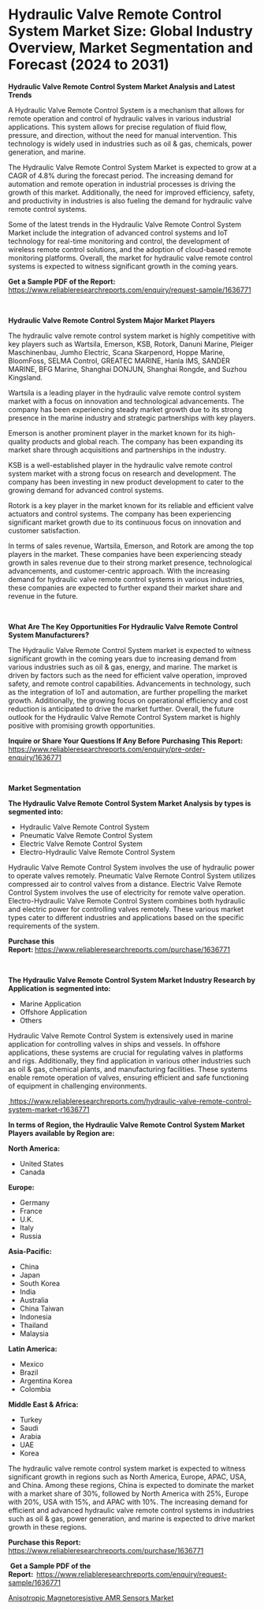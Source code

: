 <p><h1>Hydraulic Valve Remote Control System Market Size: Global Industry Overview, Market Segmentation and Forecast (2024 to 2031)</h1></p><p><strong>Hydraulic Valve Remote Control System Market Analysis and Latest Trends</strong></p>
<p><p>A Hydraulic Valve Remote Control System is a mechanism that allows for remote operation and control of hydraulic valves in various industrial applications. This system allows for precise regulation of fluid flow, pressure, and direction, without the need for manual intervention. This technology is widely used in industries such as oil & gas, chemicals, power generation, and marine.</p><p>The Hydraulic Valve Remote Control System Market is expected to grow at a CAGR of 4.8% during the forecast period. The increasing demand for automation and remote operation in industrial processes is driving the growth of this market. Additionally, the need for improved efficiency, safety, and productivity in industries is also fueling the demand for hydraulic valve remote control systems.</p><p>Some of the latest trends in the Hydraulic Valve Remote Control System Market include the integration of advanced control systems and IoT technology for real-time monitoring and control, the development of wireless remote control solutions, and the adoption of cloud-based remote monitoring platforms. Overall, the market for hydraulic valve remote control systems is expected to witness significant growth in the coming years.</p></p>
<p><strong>Get a Sample PDF of the Report:&nbsp;</strong> <a href="https://www.reliableresearchreports.com/enquiry/request-sample/1636771">https://www.reliableresearchreports.com/enquiry/request-sample/1636771</a></p>
<p>&nbsp;</p>
<p><strong>Hydraulic Valve Remote Control System Major Market Players</strong></p>
<p><p>The hydraulic valve remote control system market is highly competitive with key players such as Wartsila, Emerson, KSB, Rotork, Danuni Marine, Pleiger Maschinenbau, Jumho Electric, Scana Skarpenord, Hoppe Marine, BloomFoss, SELMA Control, GREATEC MARINE, Hanla IMS, SANDER MARINE, BFG Marine, Shanghai DONJUN, Shanghai Rongde, and Suzhou Kingsland.</p><p>Wartsila is a leading player in the hydraulic valve remote control system market with a focus on innovation and technological advancements. The company has been experiencing steady market growth due to its strong presence in the marine industry and strategic partnerships with key players.</p><p>Emerson is another prominent player in the market known for its high-quality products and global reach. The company has been expanding its market share through acquisitions and partnerships in the industry.</p><p>KSB is a well-established player in the hydraulic valve remote control system market with a strong focus on research and development. The company has been investing in new product development to cater to the growing demand for advanced control systems.</p><p>Rotork is a key player in the market known for its reliable and efficient valve actuators and control systems. The company has been experiencing significant market growth due to its continuous focus on innovation and customer satisfaction.</p><p>In terms of sales revenue, Wartsila, Emerson, and Rotork are among the top players in the market. These companies have been experiencing steady growth in sales revenue due to their strong market presence, technological advancements, and customer-centric approach. With the increasing demand for hydraulic valve remote control systems in various industries, these companies are expected to further expand their market share and revenue in the future.</p></p>
<p>&nbsp;</p>
<p><strong>What Are The Key Opportunities For Hydraulic Valve Remote Control System Manufacturers?</strong></p>
<p><p>The Hydraulic Valve Remote Control System market is expected to witness significant growth in the coming years due to increasing demand from various industries such as oil & gas, energy, and marine. The market is driven by factors such as the need for efficient valve operation, improved safety, and remote control capabilities. Advancements in technology, such as the integration of IoT and automation, are further propelling the market growth. Additionally, the growing focus on operational efficiency and cost reduction is anticipated to drive the market further. Overall, the future outlook for the Hydraulic Valve Remote Control System market is highly positive with promising growth opportunities.</p></p>
<p><strong>Inquire or Share Your Questions If Any Before Purchasing This Report:</strong> <a href="https://www.reliableresearchreports.com/enquiry/pre-order-enquiry/1636771">https://www.reliableresearchreports.com/enquiry/pre-order-enquiry/1636771</a></p>
<p>&nbsp;</p>
<p><strong>Market Segmentation</strong></p>
<p><strong>The Hydraulic Valve Remote Control System Market Analysis by types is segmented into:</strong></p>
<p><ul><li>Hydraulic Valve Remote Control System</li><li>Pneumatic Valve Remote Control System</li><li>Electric Valve Remote Control System</li><li>Electro-Hydraulic Valve Remote Control System</li></ul></p>
<p><p>Hydraulic Valve Remote Control System involves the use of hydraulic power to operate valves remotely. Pneumatic Valve Remote Control System utilizes compressed air to control valves from a distance. Electric Valve Remote Control System involves the use of electricity for remote valve operation. Electro-Hydraulic Valve Remote Control System combines both hydraulic and electric power for controlling valves remotely. These various market types cater to different industries and applications based on the specific requirements of the system.</p></p>
<p><strong>Purchase this Report:&nbsp;</strong><a href="https://www.reliableresearchreports.com/purchase/1636771">https://www.reliableresearchreports.com/purchase/1636771</a></p>
<p>&nbsp;</p>
<p><strong>The Hydraulic Valve Remote Control System Market Industry Research by Application is segmented into:</strong></p>
<p><ul><li>Marine Application</li><li>Offshore Application</li><li>Others</li></ul></p>
<p><p>Hydraulic Valve Remote Control System is extensively used in marine application for controlling valves in ships and vessels. In offshore applications, these systems are crucial for regulating valves in platforms and rigs. Additionally, they find application in various other industries such as oil & gas, chemical plants, and manufacturing facilities. These systems enable remote operation of valves, ensuring efficient and safe functioning of equipment in challenging environments.</p></p>
<p><a href="https://www.reliableresearchreports.com/hydraulic-valve-remote-control-system-market-r1636771">&nbsp;https://www.reliableresearchreports.com/hydraulic-valve-remote-control-system-market-r1636771</a></p>
<p><strong>In terms of Region, the Hydraulic Valve Remote Control System Market Players available by Region are:</strong></p>
<p>
    <p> <strong> North America: </strong>
        <ul>
            <li>United States</li>
            <li>Canada</li>
        </ul>
        </p> 
    <p> <strong> Europe: </strong>
        <ul>
            <li>Germany</li>
            <li>France</li>
            <li>U.K.</li>
            <li>Italy</li>
            <li>Russia</li>
        </ul>
        </p> 
    <p> <strong> Asia-Pacific: </strong>
        <ul>
            <li>China</li>
            <li>Japan</li>
            <li>South Korea</li>
            <li>India</li>
            <li>Australia</li>
            <li>China Taiwan</li>
            <li>Indonesia</li>
            <li>Thailand</li>
            <li>Malaysia</li>
        </ul>
        </p> 
    <p> <strong> Latin America: </strong>
        <ul>
            <li>Mexico</li>
            <li>Brazil</li>
            <li>Argentina Korea</li>
            <li>Colombia</li>
        </ul>
        </p> 
    <p> <strong> Middle East & Africa: </strong>
        <ul>
            <li>Turkey</li>
            <li>Saudi</li>
            <li>Arabia</li>
            <li>UAE</li>
            <li>Korea</li>
        </ul>
    </p>
    </p>
<p><p>The hydraulic valve remote control system market is expected to witness significant growth in regions such as North America, Europe, APAC, USA, and China. Among these regions, China is expected to dominate the market with a market share of 30%, followed by North America with 25%, Europe with 20%, USA with 15%, and APAC with 10%. The increasing demand for efficient and advanced hydraulic valve remote control systems in industries such as oil & gas, power generation, and marine is expected to drive market growth in these regions.</p></p>
<p><strong>Purchase this Report: </strong><a href="https://www.reliableresearchreports.com/purchase/1636771">https://www.reliableresearchreports.com/purchase/1636771</a></p>
<p>&nbsp;<strong>Get a Sample PDF of the Report:&nbsp;&nbsp;</strong><a href="https://www.reliableresearchreports.com/enquiry/request-sample/1636771">https://www.reliableresearchreports.com/enquiry/request-sample/1636771</a></p>
<p><strong></strong></p>
<p><p><a href="https://chivalrous-flock-a86.notion.site/Anisotropic-Magnetoresistive-AMR-Sensors-Market-Analysis-Its-CAGR-Market-Segmentation-and-Global-I-dd10b2a2580942c4b990a1aee2f2689a">Anisotropic Magnetoresistive AMR Sensors Market</a></p></p>